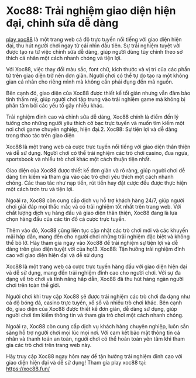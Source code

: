 # Xoc88: Trải nghiệm giao diện hiện đại, chỉnh sửa dễ dàng
 
 <a href="https://xoc88.fun/ "> play xoc88</a> là một trang web cá độ trực tuyến nổi tiếng với giao diện hiện đại, thu hút người chơi ngay từ cái nhìn đầu tiên. Sự trải nghiệm tuyệt vời được tạo ra từ việc chỉnh sửa dễ dàng, giúp người dùng tùy chỉnh theo sở thích cá nhân một cách nhanh chóng và tiện lợi.
 
 Với Xoc88, việc thay đổi màu sắc, font chữ, kích thước và vị trí của các phần tử trên giao diện trở nên đơn giản. Người chơi có thể tự do tạo ra một không gian cá nhân cho riêng mình mà không cần phải đụng đến mã nguồn.
 
 Bên cạnh đó, giao diện của Xoc88 được thiết kế tối giản nhưng vẫn đảm bảo tính thẩm mỹ, giúp người chơi tập trung vào trải nghiệm game mà không bị phân tâm bởi các yếu tố gây nhiễu khác.
 
 Trải nghiệm đỉnh cao và chỉnh sửa dễ dàng, Xoc88 chính là điểm đến lý tưởng cho những người yêu thích cờ bạc trực tuyến và muốn tìm kiếm một nơi chơi game chuyên nghiệp, hiện đại.2. Xoc88: Sự tiện lợi và dễ dàng trong thao tác trên giao diện
 
 Xoc88 là một trang web cá cược trực tuyến nổi tiếng với giao diện thân thiện và dễ sử dụng. Người chơi có thể trải nghiệm các trò chơi casino, đua ngựa, sportsbook và nhiều trò chơi khác một cách thuận tiện nhất.
 
 Giao diện của Xoc88 được thiết kế đơn giản và rõ ràng, giúp người chơi dễ dàng tìm kiếm và tham gia vào các trò chơi yêu thích một cách nhanh chóng. Các thao tác như nạp tiền, rút tiền hay đặt cược đều được thực hiện một cách trơn tru và tiện lợi.
 
 Ngoài ra, Xoc88 còn cung cấp dịch vụ hỗ trợ khách hàng 24/7, giúp người chơi giải đáp mọi thắc mắc và có trải nghiệm tốt nhất trên trang web. Với chất lượng dịch vụ hàng đầu và giao diện thân thiện, Xoc88 đang là lựa chọn hàng đầu của các tín đồ cá cược trực tuyến.
 
 Thêm vào đó, Xoc88 cũng liên tục cập nhật các trò chơi mới và các khuyến mãi hấp dẫn, mang đến cho người chơi những trải nghiệm đặc biệt và không thể bỏ lỡ. Hãy tham gia ngay vào Xoc88 để trải nghiệm sự tiện lợi và dễ dàng trên giao diện tuyệt vời của họ!3. Xoc88: Tận hưởng trải nghiệm đỉnh cao với giao diện hiện đại và dễ sử dụng
 
 Xoc88 là một trang web cá cược trực tuyến hàng đầu với giao diện hiện đại và dễ sử dụng, mang đến trải nghiệm đỉnh cao cho người chơi. Với sự đa dạng về trò chơi và tính năng hấp dẫn, Xoc88 đã thu hút hàng ngàn người chơi trên toàn thế giới.
 
 Người chơi khi truy cập Xoc88 sẽ được trải nghiệm các trò chơi đa dạng như cá độ bóng đá, casino trực tuyến, xổ số và nhiều trò chơi khác. Bên cạnh đó, giao diện của Xoc88 được thiết kế đơn giản, dễ dàng sử dụng, giúp người chơi tìm kiếm thông tin và tham gia trò chơi một cách nhanh chóng.
 
 Ngoài ra, Xoc88 còn cung cấp dịch vụ khách hàng chuyên nghiệp, luôn sẵn sàng hỗ trợ người chơi mọi lúc mọi nơi. Với cam kết bảo mật thông tin cá nhân và thanh toán an toàn, người chơi có thể hoàn toàn yên tâm khi tham gia các trò chơi trên trang web này.
 
 Hãy truy cập Xoc88 ngay hôm nay để tận hưởng trải nghiệm đỉnh cao với giao diện hiện đại và dễ sử dụng!
Tham gia play xoc88 tại: https://xoc88.fun/


